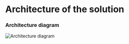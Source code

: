Architecture of the solution 
============================

### Architecture diagram ###

![Architecture diagram](readme/C5-Multi-tenancy-Architecture.png)
